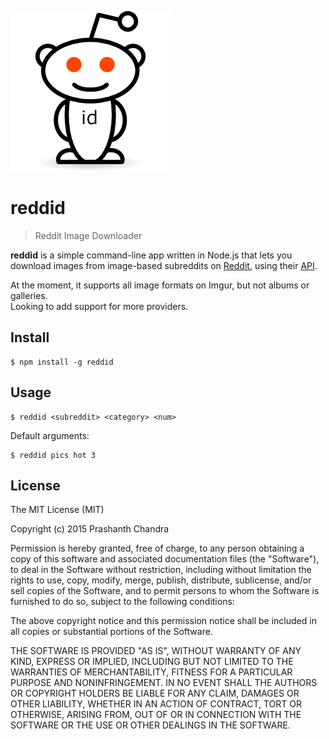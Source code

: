 ![Reddid Alien](reddid.png)

reddid
====

> Reddit Image Downloader  

**reddid** is a simple command-line app written in Node.js that lets you download images from image-based subreddits on [Reddit](http://reddit.com), using their [API](https://www.reddit.com/dev/api).

At the moment, it supports all image formats on Imgur, but not albums or galleries.  
Looking to add support for more providers.

Install
----
```
$ npm install -g reddid
```

Usage
----
```
$ reddid <subreddit> <category> <num>
```  

Default arguments:
```
$ reddid pics hot 3
```

License
----

The MIT License (MIT)

Copyright (c) 2015 Prashanth Chandra

Permission is hereby granted, free of charge, to any person obtaining a copy
of this software and associated documentation files (the "Software"), to deal
in the Software without restriction, including without limitation the rights
to use, copy, modify, merge, publish, distribute, sublicense, and/or sell
copies of the Software, and to permit persons to whom the Software is
furnished to do so, subject to the following conditions:

The above copyright notice and this permission notice shall be included in
all copies or substantial portions of the Software.

THE SOFTWARE IS PROVIDED "AS IS", WITHOUT WARRANTY OF ANY KIND, EXPRESS OR
IMPLIED, INCLUDING BUT NOT LIMITED TO THE WARRANTIES OF MERCHANTABILITY,
FITNESS FOR A PARTICULAR PURPOSE AND NONINFRINGEMENT. IN NO EVENT SHALL THE
AUTHORS OR COPYRIGHT HOLDERS BE LIABLE FOR ANY CLAIM, DAMAGES OR OTHER
LIABILITY, WHETHER IN AN ACTION OF CONTRACT, TORT OR OTHERWISE, ARISING FROM,
OUT OF OR IN CONNECTION WITH THE SOFTWARE OR THE USE OR OTHER DEALINGS IN
THE SOFTWARE.
